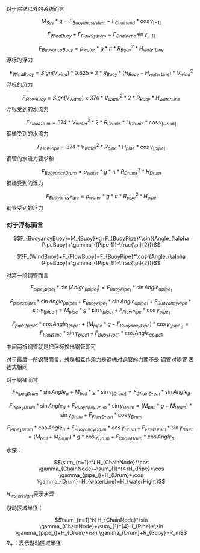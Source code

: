 对于除锚以外的系统而言

$$M_{Sys}*g=F_{Buoyancsystem}-F_{Chainend}*\cos\gamma_{[-1]}$$

$$F_{WindBuoy}+F_{FlowSystem}=F_{Chainend}\sin\gamma_{[-1]}$$

$$F_{BuoyancyBuoy}=\rho_{water}*g*\pi*R_{Buoy}^2*H_{waterLine}$$ 浮标的浮力

$$F_{WindBuoy}=Sign(V_{wind})*0.625*2*R_{Buoy}*(H_{Buoy}-H_{waterLine})*V_{wind}^2$$  浮标的风力

$$F_{FlowBuoy}=Sign(V_{Water})\times374*V_{water}^2*2*R_{Buoy}*{H_{waterLine}}$$ 浮标受到的水流力

$$F_{FlowDrum}=374*V_{water}^2*2*R_{Drums}*H_{Drums}*\cos\gamma_{[Drum]}$$ 钢桶受到的水流力

$$F_{FlowPipe}=374*V_{water}^2*R_{pipe}*H_{pipe}*\cos\gamma_{[pipe]}$$  钢管的水流力要求和

$$F_{BuoyancyDrum}=\rho_{water}*g*\pi*R_{Drums}^2*H_{Drum}$$ 钢桶受到的浮力

$$F_{BuoyancyPipe}=\rho_{water}*g*\pi*R_{pipe}^2*H_{pipe}$$ 钢管受到的浮力

### 对于浮标而言

$$F_{BuoyancyBuoy}=M_{Buoy}*g+F_{BuoyPipe}*\sin({Angle_{\alpha PipeBuoy}+\gamma_{[Pipe_1]}-\frac{\pi}{2})}$$

$$F_{WindBuoy}+F_{FlowBuoy}=F_{BuoyPipe}*\cos({Angle_{\alpha PipeBuoy}+\gamma_{[Pipe_1]}-\frac{\pi}{2})}$$

对第一段钢管而言

$$F_{pipe_2pipe_1}*\sin(Anlge_{\beta pipe_1})=F_{BuoyPipe_1}*\sin Angle_{\alpha pipe_1}$$

$$F_{pipe2pipe1}*\sin Angle_{\beta pipe1}+F_{BuoyPipe_1}*\sin Angle_{\alpha pipe1}+F_{BuoyancyPipe}*\sin \gamma_{[pipe_1]}=M_{pipe}*g*\sin \gamma_{pipe_1}+F_{FlowPipe}*\cos \gamma_{pipe_1}$$

$$F_{pipe2pipe1}*\cos Angle_{\beta pipe1}+(M_{pipe}*g-F_{BuoyancyPipe})*\cos \gamma_{[pipe_1]}=F_{FlowPipe}*\sin \gamma_{pipe1}+F_{BuoyPipe1}*\cos Angle_{\alpha pipe1}$$

中间两根钢管就是把浮标换出钢管即可

对于最后一段钢管而言，就是相互作用力是钢桶对钢管的力而不是 钢管对钢管 表达式相同

对于钢桶而言

$$F_{Pipe_4Drum}*\sin Angle_{\alpha}+M_{ball}*g*\sin \gamma_{[Drum]}=F_{ChainDrum}*\sin Angle_{\beta}$$

$$F_{Pipe_4Drum}*\sin Angle_{\alpha}+F_{BuoyancyDrum}*\sin \gamma_{Drum}=(M_{ball}*g+M_{Drum})*\sin \gamma_{Drum}+F_{FlowDrum}*\cos \gamma_{Drum}$$

$$F_{Pipe_4Drum}*\cos Angle_{\alpha}+F_{BuoyancyDrum}*\cos \gamma_{Drum}+F_{FlowDrum}*\sin \gamma_{Drum}=(M_{ball}+M_{Drum})*g*\cos \gamma_{Drum}+F_{ChainDrum}*\cos Angle_{\beta}$$

水深：

$$\sum_{n=1}^N H_{ChainNode}*\cos \gamma_{ChainNode}+\sum_{1}^{4}H_{Pipe}*\cos \gamma_{pipe_i}+H_{Drum}*\cos \gamma_{Drum}+H_{waterLine}=H_{waterHight}$$

$H_{waterHight}$表示水深

游动区域半径：

$$\sum_{n=1}^N H_{ChainNode}*\sin \gamma_{ChainNode}+\sum_{1}^{4}H_{Pipe}*\sin \gamma_{pipe_i}+H_{Drum}*\sin \gamma_{Drum}+R_{Buoy}=R_m$$                   $R_m$：表示游动区域半径